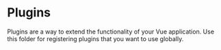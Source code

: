 # Plugins

Plugins are a way to extend the functionality of your Vue application. Use this folder for registering plugins that you
want to use globally.
